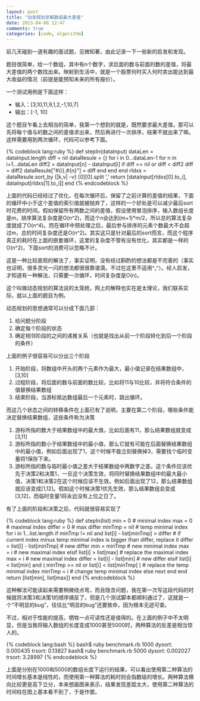 ```yaml
---
layout: post
title: "动态规划求解数组最大差值"
date: 2013-04-08 12:47
comments: true
categories: [code, algorithm]
---
```


前几天碰到一道有趣的面试题，见微知著，由此记录一下一些新的启发和发现。

题目很简单，给一个数组，其中有n个数字，求后面的数与前面的数的差值，将最大差值的两个数找出来。映射到生活中，就是一个股票何时买入何时卖出能达到最大收益的情况（前提是能预知未来的所有报价）。

一个测试用例是下面这样：

* 输入：[3,10,11,9,1,2,-1,10,7]
* 输出：[-1, 10]

这个题目乍看上去相当的简单，我第一个想到的就是，既然要求最大差值，那可以先将每个值与的数之间的差值求出来，然后再进行一次排序，结果不就出来了嘛。这样需要用到两次循环，代码可以参考下面。

{% codeblock lang:ruby %}
def stepIn(dataInput)
  dataLen = dataInput.length
  diff = nil
  dataResule = {}
  for i in 0...dataLen-1
    for n in i+1...dataLen
      diff2 = dataInput[n] - dataInput[i]
      if diff == nil or diff < diff2
        diff = diff2
        dataResule["#{i},#{n}"] = diff
      end
    end
  end
  rIdxs = dataResule.sort_by {|k,v| -v} [0][0].split ','
  return [dataInput[rIdxs[0].to_i], dataInput[rIdxs[1].to_i]]
end
{% endcodeblock %}

上面的代码已经经过了优化，在每次循环后，保留了之前计算的差值的结果，下面的循环中小于这个差值的索引值就被抛弃了，这样的一个好处是可以减少最后sort时花费的时间。假如保留所有两数之间的差值，假设使用冒泡排序，输入数组长度是m，排序算法复杂度是O(n^2)，而这个n会达到(m+1)*m/2，所以总的算法复杂度就成了O(n^4)。而在循环中预处理之后，最后参与排序的元素个数最大不会超过m，总的时间复杂度还是O(n^2)。其实这只是针对最后的sort而言，而这个程序真正的耗时在上面的嵌套循环，这里的复杂度不管有没有优化，其实都是一样的O(n^2)，下面sort的消费可以忽略不计。

这是一种比较直观的解法了，事实证明，没有经过斟酌的想法都是不完善的（事实也证明，很多灵光一闪的想法都很很靠谱滴，不过在这里不适用^_^）。经人启发，才知道有一种解法，只需要一次循环，时间复杂度是O(n)。

这个叫做动态规划的算法说的太笼统，网上的解释也实在是太理论，我们联系实际，就以上面的题目为例。

动态规划的思想通常可以分成下面几部：

1. 给问题分阶段
2. 确定每个阶段的状态
3. 确定相邻阶段的之间的递推关系（也就是找出从前一个阶段转化到后一个阶段的条件）

上面的例子很容易可以分出三个阶段

1. 开始阶段，将数组中开头的两个元素作为最大，最小值记录在结果数组中，[3,10]
2. 过程阶段，将后面的数与前面的数比较，比如将11与10比较，并将符合条件的值替换结果数组
3. 结束阶段，当游标抵达数组最后一个元素时，跳出循环。

而这几个状态之间的转移条件在上面已有了说明，主要在第二个阶段，哪些条件能决定替换结果数组，这些条件称为决策

1. 游标所指的数大于结果数组中的最大值，比如后面有11，那么结果数组就变成[3,11]
2. 游标所指的数小于结果数组中的最小值，那么它就有可能在后面替换结果数组中的最小值，例如后面出现了1，这个时候不能立刻替换掉3，需要找个临时变量将1保存下来。
3. 游标所指的数与临时最小值之差大于结果数组中两数字之差。这个条件应该优先于决策2和决策1，一旦这个决策生效，将同时替换结果数组中的最大最小值，决策1和决策2在这个时候应该不生效。例如后面出现了12，那么结果数组就应该变成[1,12]。假如这个时候决策1优先生效，那么结果数组会变成[3,12]，而临时变量1将永远没有上位之日了。

有了上面的阶段和决策之后，代码就很容易实现了

{% codeblock lang:ruby %}
def stepIn(list)
  min = 0  # minimal index
  max = 0  # maximal index
  differ = 0  # max differ
  minTmp = nil  # temp minimal index
  for i in 1...list.length
    if minTmp != nil and list[i] - list[minTmp] > differ  # if current index minus temp minimal index is bigger than differ, replace it
      differ = list[i] - list[minTmp]  # new differ
      min = minTmp  # new minimal index
      max = i  # new maximal index
    elsif list[i] > list[max]  # replace the maximal index
      max = i  # new maximal index
      differ = list[i] - list[min]  # new differ
    elsif list[i] < list[min] and ( minTmp == nil or list[i] < list[minTmp] )  # replace the temp minimal index
      minTmp = i  # change temp minimal index
    else
      next
    end
  end
  return [list[min], list[max]]
end
{% endcodeblock %}

这种解法可能读起来需要稍微绕点弯，而且隐含问题，我在第一次写这段代码的时候就将决策3和决策1的顺序搞反了，但是几个测试脚本都顺利通过了，这就是一个“不明显的bug”，往往比“明显的bug”还要致命，因为根本无迹可查。

不过，相对于性能的提高，牺牲一点可读性还是值得的。在上面的例子中不太明显，但是当我将输入数组的长度变成1000甚至5000时，两种算法的反差是相当惊人的。

{% codeblock lang:bash %}
bash$ ruby benchmark.rb 1000
dysort: 0.000435
trsort: 0.13827
bash$ ruby benchmark.rb 5000
dysort: 0.002027
trsort: 3.28997
{% endcodeblock %}

上面是分别在1000和5000的数组长度下运行的结果，可以看出使用第二种算法的时间增长基本是线性的，而使用第一种算法的耗时则会指数级的增长。两种算法横向比较更是高下立分，本来想画图来表示，结果发现差距太大，使用第二种算法的时间柱在图上基本看不到了，于是作罢。